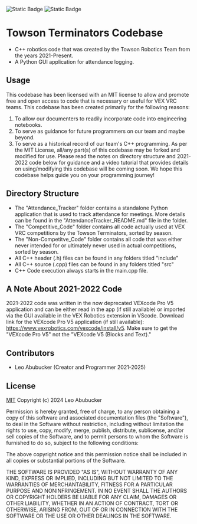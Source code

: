 ![Static Badge](https://img.shields.io/badge/VEX_VRC-blue)  ![Static Badge](https://img.shields.io/badge/Towson_Robotics-%23800000)

# Towson Terminators Codebase
 - C++ robotics code that was created by the Towson Robotics Team from the years 2021-Present.
 - A Python GUI application for attendance logging. 

## Usage 
This codebase has been licensed with an MIT license to allow and promote free and open access to code that is necessary or useful for VEX VRC teams. 
This codebase has been created primarily for the following reasons:
1. To allow our documenters to readily incorporate code into engineering notebooks.
2. To serve as guidance for future programmers on our team and maybe beyond.
3. To serve as a historical record of our team's C++ programming.
As per the MIT License, all/any part(s) of this codebase may be forked and modified for use. Please read the notes on directory structure and 2021-2022 code below for guidance and a video tutorial that provides details on using/modifying this codebase will be coming soon. We hope this codebase helps guide you on your programming journey! 

## Directory Structure
 - The "Attendance_Tracker" folder contains a standalone Python application that is used to track attendance for meetings. More details can be found in the "AttendanceTracker_README.md" file in the folder. 
 - The "Competitive_Code" folder contains all code actually used at VEX VRC competitions by the Towson Terminators, sorted by season.
 - The "Non-Competitve_Code" folder contains all code that was either never intended for or ultimately never used in actual competitions, sorted by season. 
 - All C++ header (.h) files can be found in any folders titled "include"
 - All C++ source (.cpp) files can be found in any folders titled "src"
 - C++ Code execution always starts in the main.cpp file. 

## A Note About 2021-2022 Code
2021-2022 code was written in the now deprecated VEXcode Pro V5 application and can be either read in the app (if still available) or imported via the GUI available in the VEX Robotics extension in VScode. Download link for the VEXcode Pro V5 application (if still available): https://www.vexrobotics.com/vexcode/install/v5. Make sure to get the "VEXcode Pro V5" not the "VEXcode V5 (Blocks and Text)."

## Contributors
- Leo Abubucker (Creator and Programmer 2021-2025)

## License
[MIT](https://choosealicense.com/licenses/mit/)
Copyright (c) 2024 Leo Abubucker

Permission is hereby granted, free of charge, to any person obtaining a copy
of this software and associated documentation files (the "Software"), to deal
in the Software without restriction, including without limitation the rights
to use, copy, modify, merge, publish, distribute, sublicense, and/or sell
copies of the Software, and to permit persons to whom the Software is
furnished to do so, subject to the following conditions:

The above copyright notice and this permission notice shall be included in all
copies or substantial portions of the Software.

THE SOFTWARE IS PROVIDED "AS IS", WITHOUT WARRANTY OF ANY KIND, EXPRESS OR
IMPLIED, INCLUDING BUT NOT LIMITED TO THE WARRANTIES OF MERCHANTABILITY,
FITNESS FOR A PARTICULAR PURPOSE AND NONINFRINGEMENT. IN NO EVENT SHALL THE
AUTHORS OR COPYRIGHT HOLDERS BE LIABLE FOR ANY CLAIM, DAMAGES OR OTHER
LIABILITY, WHETHER IN AN ACTION OF CONTRACT, TORT OR OTHERWISE, ARISING FROM,
OUT OF OR IN CONNECTION WITH THE SOFTWARE OR THE USE OR OTHER DEALINGS IN THE
SOFTWARE.
